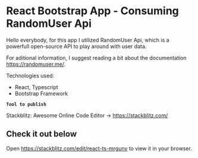 # React Bootstrap App - Consuming RandomUser Api

Hello everybody, for this app I utilized RandomUser Api, which is a powerfull open-source API
to play around with user data.

For aditional information, I suggest reading a bit about the documentation https://randomuser.me/.

Technologies used:

- React, Typescript
- Bootstrap Framework

**`Tool to publish`**

Stackblitz: Awesome Online Code Editor -> https://stackblitz.com/

## Check it out below

Open https://stackblitz.com/edit/react-ts-mrgunv to view it in your browser.
